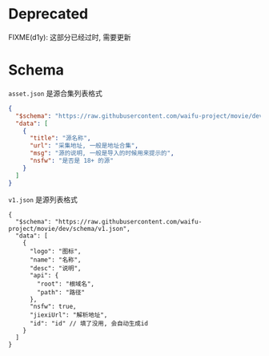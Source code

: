 # Deprecated

FIXME(d1y): 这部分已经过时, 需要更新

# Schema

`asset.json` 是源合集列表格式

```json
{
  "$schema": "https://raw.githubusercontent.com/waifu-project/movie/dev/schema/assets.json",
  "data": [
    {
      "title": "源名称",
      "url": "采集地址, 一般是地址合集",
      "msg": "源的说明, 一般是导入的时候用来提示的",
      "nsfw": "是否是 18+ 的源"
    }
  ]
}
```

`v1.json` 是源列表格式

```jsonc
{
  "$schema": "https://raw.githubusercontent.com/waifu-project/movie/dev/schema/v1.json",
  "data": [
    {
      "logo": "图标",
      "name": "名称",
      "desc": "说明",
      "api": {
        "root": "根域名",
        "path": "路径"
      },
      "nsfw": true,
      "jiexiUrl": "解析地址",
      "id": "id" // 填了没用, 会自动生成id
    }
  ]
}
```